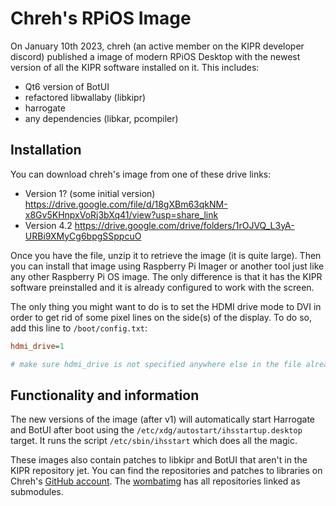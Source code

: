 # Chreh's RPiOS Image

On January 10th 2023, chreh (an active member on the KIPR developer discord) published a image of modern RPiOS Desktop with the newest version of all the KIPR software installed on it. This includes:

 - Qt6 version of BotUI
 - refactored libwallaby (libkipr)
 - harrogate
 - any dependencies (libkar, pcompiler)

## Installation

You can download chreh's image from one of these drive links:
 - Version 1? (some initial version) https://drive.google.com/file/d/18gXBm63qkNM-x8Gv5KHnpxVoRj3bXq41/view?usp=share_link
 - Version 4.2 https://drive.google.com/drive/folders/1rOJVQ_L3yA-URBi9XMyCg6bpgSSppcuO

Once you have the file, unzip it to retrieve the image (it is quite large). Then you can install that image using Raspberry Pi Imager or another tool just like any other Raspberry Pi OS image. The only difference is that it has the KIPR software preinstalled and it is already configured to work with the screen.

The only thing you might want to do is to set the HDMI drive mode to DVI in order to get rid of some pixel lines on the side(s) of the display. To do so, add this line to ```/boot/config.txt```:

```ini
hdmi_drive=1

# make sure hdmi_drive is not specified anywhere else in the file already
```

## Functionality and information

The new versions of the image (after v1) will automatically start Harrogate and BotUI after boot using the ```/etc/xdg/autostart/ihsstartup.desktop``` target. It runs the script ```/etc/sbin/ihsstart``` which does all the magic.

These images also contain patches to libkipr and BotUI that aren't in the KIPR repository jet. You can find the repositories and patches to libraries on Chreh's [GitHub account](https://github.com/chrehall68). The [wombatimg](https://github.com/chrehall68/wombatimg) has all repositories linked as submodules.